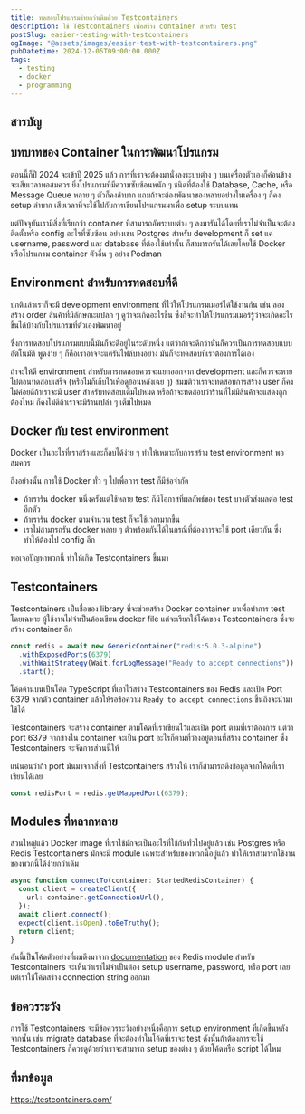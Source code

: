 ```yaml
---
title: ทดสอบโปรแกรมง่ายกว่าเดิมด้วย Testcontainers
description: ใช้ Testcontainers เพื่อสร้าง container สำหรับ test
postSlug: easier-testing-with-testcontainers
ogImage: "@assets/images/easier-test-with-testcontainers.png"
pubDatetime: 2024-12-05T09:00:00.000Z
tags:
  - testing
  - docker
  - programming
---
```


## สารบัญ

## บทบาทของ Container ในการพัฒนาโปรแกรม

ตอนนี้ก็ปี 2024 จะเข้าปี 2025 แล้ว การที่เราจะต้องมานั่งลงระบบต่าง ๆ บนเครื่องตัวเองก็ค่อนข้างจะเสียเวลาพอสมควร ยิ่งโปรแกรมที่มีความซับซ้อนหนัก ๆ
ชนิดที่ต้องใช้ Database, Cache, หรือ Message Queue หลาย ๆ ตัวก็คงลำบาก
แถมถ้าจะต้องพัฒนาของหลายอย่างในเครื่อง ๆ ก็คง setup ลำบาก เสียเวลาที่จะใช้ไปกับการเขียนโปรแกรมมาเพื่อ setup ระบบแทน

แต่ปัจจุบันเรามีสิ่งที่เรียกว่า container ที่สามารถอัพระบบต่าง ๆ ลงมารันได้โดยที่เราไม่จำเป็นจะต้องติดตั้งหรือ config อะไรที่ซับซ้อน
อย่างเช่น Postgres สำหรับ development ก็ set แค่ username, password และ database ที่ต้องใช้เท่านั้น ก็สามารถรันได้เลยโดยใช้ Docker หรือโปรแกรม container ตัวอื่น ๆ อย่าง Podman

## Environment สำหรับการทดสอบที่ดี

ปกติแล้วเราก็จะมี development environment ที่ไว้ให้โปรแกรมเมอร์ได้ใช้งานกัน เช่น ลองสร้าง
order สินค้าที่มีลักษณะแปลก ๆ ดูว่าจะเกิดอะไรขึ้น ซึ่งก็จะทำให้โปรแกรมเมอร์รู้ว่าจะเกิดอะไรขึ้นได้บ้างกับโปรแกรมที่ตัวเองพัฒนาอยู่

ซึ่งการทดสอบโปรแกรมแบบนี้มันก็จะดีอยู่ในระดับหนึ่ง แต่ว่าถ้าจะดีกว่านั่นก็ควรเป็นการทดสอบแบบอัตโนมัติ พูดง่าย ๆ ก็คือเราอาจจะแค่รันไฟล์บางอย่าง มันก็จะทดสอบที่เราต้องการได้เอง

ถ้าจะให้ดี environment สำหรับการทดสอบควรจะแยกออกจาก development และก็ควรจะหายไปตอนทดสอบเสร็จ (หรือไม่ก็เก็บไว้เพื่อดูย้อนหลังเฉย ๆ) สมมติว่าเราจะทดสอบการสร้าง user ก็คงไม่ค่อยดีถ้าเราจะมี user สำหรับทดสอบเต็มไปหมด หรือถ้าจะทดสอบว่าร้านที่ไม่มีสินค้าจะแสดงถูกต้องไหม ก็คงไม่ดีถ้าเราจะมีร้านเปล่า ๆ เต็มไปหมด

## Docker กับ test environment

Docker เป็นอะไรที่เราสร้างและก็ลบได้ง่าย ๆ ทำให้เหมาะกับการสร้าง test environment พอสมควร

ถึงอย่างนั้น การใช้ Docker ทั่ว ๆ ไปเพื่อการ test ก็มีข้อจำกัด

- ถ้าเรารัน docker หนึ่งครั้งแต่ใช้หลาย test ก็มีโอกาสที่ผลลัพธ์ของ test บางตัวส่งผลต่อ test อีกตัว
- ถ้าเรารัน docker ตามจำนวน test ก็จะใช้เวลามากขึ้น
- เราไม่สามารถรัน docker หลาย ๆ ตัวพร้อมกันได้ในกรณีที่ต้องการจะใช้ port เดียวกัน ซึ่งทำให้ต้องไป config อีก

พอเจอปัญหาพวกนี้ ทำให้เกิด Testcontainers ขึ้นมา

## Testcontainers

Testcontainers เป็นชื่อของ library ที่จะช่วยสร้าง Docker container มาเพื่อทำการ test โดยเฉพาะ
ผู้ใช้งานไม่จำเป็นต้องเขียน docker file แต่จะเรียกใช้โค้ดของ Testcontainers ซึ่งจะสร้าง container อีก

```typescript
const redis = await new GenericContainer("redis:5.0.3-alpine")
  .withExposedPorts(6379)
  .withWaitStrategy(Wait.forLogMessage("Ready to accept connections"))
  .start();
```

โค้ดด้านบนเป็นโค้ด TypeScript ที่เอาไว้สร้าง Testcontainers ของ Redis และเปิด Port 6379 จากตัว container
แล้วให้รอข้อความ `Ready to accept connections` ขึ้นถึงจะนำมาใช้ได้

Testcontainers จะสร้าง container ตามโค้ดที่เราเขียนไว้และเปิด port ตามที่เราต้องการ แต่ว่า port 6379 จากข้างใน container
จะเป็น port อะไรก็ตามที่ว่างอยู่ตอนที่สร้าง container ซึ่ง Testcontainers จะจัดการส่วนนี้ให้

แน่นอนว่าถ้า port มันมาจากสิ่งที่ Testcontainers สร้างให้ เราก็สามารถดึงข้อมูลจากโค้ดที่เราเขียนได้เลย

```typescript
const redisPort = redis.getMappedPort(6379);
```

## Modules ที่หลากหลาย

ส่วนใหญ่แล้ว Docker image ที่เราใช้มักจะเป็นอะไรที่ใช้กันทั่วไปอยู่แล้ว เช่น Postgres หรือ Redis
Testcontainers มักจะมี module เฉพาะสำหรับของพวกนี้อยู่แล้ว ทำให้เราสามารถใช้งานของพวกนี้ได้ง่ายกว่าเดิม

```typescript
async function connectTo(container: StartedRedisContainer) {
  const client = createClient({
    url: container.getConnectionUrl(),
  });
  await client.connect();
  expect(client.isOpen).toBeTruthy();
  return client;
}
```

อันนี้เป็นโค้ดตัวอย่างที่ผมดึงมาจาก [documentation](https://node.testcontainers.org/modules/redis/) ของ Redis
module สำหรับ Testcontainers จะเห็นว่าเราไม่จำเป็นต้อง setup username, password, หรือ port เลย แต่เราใช้โค้ดสร้าง connection string ออกมา

## ข้อควรระวัง

การใช้ Testcontainers จะมีข้อควรระวังอย่างหนึ่งคือการ setup environment ที่เกิดขึ้นหลังจากนั้น เช่น migrate database
ที่จะต้องทำในโค้ดที่เราจะ test ดังนั้นถ้าต้องการจะใช้ Testcontainers ก็ควรดูด้วยว่าเราจะสามารถ setup ของต่าง ๆ ด้วยโค้ดหรือ script ได้ไหม

## ที่มาข้อมูล

https://testcontainers.com/
